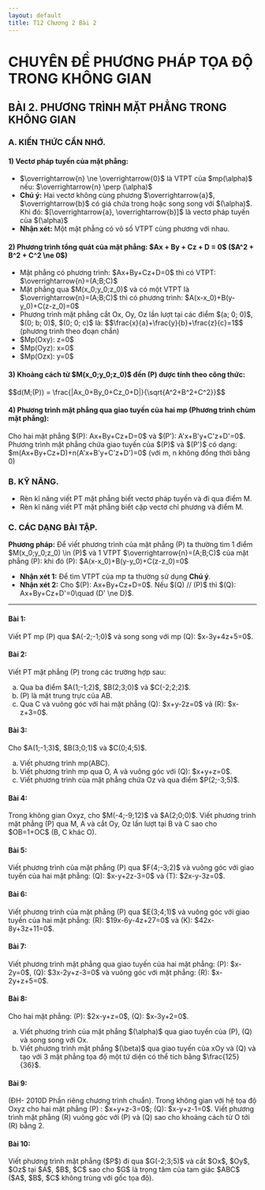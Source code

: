 ```yaml
---
layout: default
title: T12 Chương 2 Bài 2
---
```


<h1>CHUYÊN ĐỀ PHƯƠNG PHÁP TỌA ĐỘ TRONG KHÔNG GIAN</h1>

<h2>BÀI 2. PHƯƠNG TRÌNH MẶT PHẲNG TRONG KHÔNG GIAN</h2>

<h3>A. KIẾN THỨC CẦN NHỚ.</h3>

<h4>1) Vectơ pháp tuyến của mặt phẳng:</h4>
<ul>
  <li>$\overrightarrow{n} \ne \overrightarrow{0}$ là VTPT của $mp(\alpha)$ nếu: $\overrightarrow{n} \perp (\alpha)$</li>
  <li><strong>Chú ý:</strong> Hai vectơ không cùng phương $\overrightarrow{a}$, $\overrightarrow{b}$ có giá chứa trong hoặc song song với $(\alpha)$.
    Khi đó: $[\overrightarrow{a}, \overrightarrow{b}]$ là vectơ pháp tuyến của $(\alpha)$</li>
  <li><strong>Nhận xét:</strong> Một mặt phẳng có vô số VTPT cùng phương với nhau.</li>
</ul>

<h4>2) Phương trình tổng quát của mặt phẳng: $Ax + By + Cz + D = 0$ ($A^2 + B^2 + C^2 \ne 0$)</h4>
<ul>
  <li>Mặt phẳng có phương trình: $Ax+By+Cz+D=0$ thì có VTPT: $\overrightarrow{n}=(A;B;C)$</li>
  <li>Mặt phẳng qua $M(x_0;y_0;z_0)$ và có một VTPT là $\overrightarrow{n}=(A;B;C)$ thì có phương trình:
    $A(x-x_0)+B(y-y_0)+C(z-z_0)=0$</li>
  <li>Phương trình mặt phẳng cắt Ox, Oy, Oz lần lượt tại các điểm $(a; 0; 0)$, $(0; b; 0)$, $(0; 0; c)$ là:
    $$\frac{x}{a}+\frac{y}{b}+\frac{z}{c}=1$$ (phương trình theo đoạn chắn)</li>
  <li>$Mp(Oxy): z=0$</li>
  <li>$Mp(Oyz): x=0$</li>
  <li>$Mp(Ozx): y=0$</li>
</ul>

<h4>3) Khoảng cách từ $M(x_0;y_0;z_0)$ đến (P) được tính theo công thức:</h4>
$$d(M;(P)) = \frac{|Ax_0+By_0+Cz_0+D|}{\sqrt{A^2+B^2+C^2}}$$

<h4>4) Phương trình mặt phẳng qua giao tuyến của hai mp (Phương trình chùm mặt phẳng):</h4>
<p>Cho hai mặt phẳng $(P): Ax+By+Cz+D=0$ và $(P'): A'x+B'y+C'z+D'=0$.
  Phương trình mặt phẳng chứa giao tuyến của $(P)$ và $(P')$ có dạng:
  $m(Ax+By+Cz+D)+n(A'x+B'y+C'z+D')=0$ (với m, n không đồng thời bằng 0)</p>

<h3>B. KỸ NĂNG.</h3>
<ul>
  <li>Rèn kĩ năng viết PT mặt phẳng biết vectơ pháp tuyến và đi qua điểm M.</li>
  <li>Rèn kĩ năng viết PT mặt phẳng biết cặp vectơ chỉ phương và điểm M.</li>
</ul>

<h3>C. CÁC DẠNG BÀI TẬP.</h3>

<p><strong>Phương pháp:</strong> Để viết phương trình của mặt phẳng (P) ta thường tìm 1 điểm $M(x_0;y_0;z_0) \in (P)$ và 1 VTPT $\overrightarrow{n}=(A;B;C)$ của mặt phẳng (P): khi đó (P): $A(x-x_0)+B(y-y_0)+C(z-z_0)=0$</p>
<ul>
  <li><strong>Nhận xét 1:</strong> Để tìm VTPT của mp ta thường sử dụng <strong>Chú ý</strong>.</li>
  <li><strong>Nhận xét 2:</strong> Cho $(P): Ax+By+Cz+D=0$. Nếu $(Q) // (P)$ thì $(Q): Ax+By+Cz+D'=0\quad (D' \ne D)$.</li>
</ul>

<hr>

<h4>Bài 1:</h4>
<p>Viết PT mp (P) qua $A(-2;-1;0)$ và song song với mp (Q): $x-3y+4z+5=0$.</p>

<h4>Bài 2:</h4>
<p>Viết PT mặt phẳng (P) trong các trường hợp sau:</p>
<ol type="a">
  <li>Qua ba điểm $A(1;-1;2)$, $B(2;3;0)$ và $C(-2;2;2)$.</li>
  <li>(P) là mặt trung trực của AB.</li>
  <li>Qua C và vuông góc với hai mặt phẳng (Q): $x+y-2z=0$ và (R): $x-z+3=0$.</li>
</ol>

<h4>Bài 3:</h4>
<p>Cho $A(1;-1;3)$, $B(3;0;1)$ và $C(0;4;5)$.</p>
<ol type="a">
  <li>Viết phương trình mp(ABC).</li>
  <li>Viết phương trình mp qua O, A và vuông góc với (Q): $x+y+z=0$.</li>
  <li>Viết phương trình của mặt phẳng chứa Oz và qua điểm $P(2;-3;5)$.</li>
</ol>

<h4>Bài 4:</h4>
<p>Trong không gian Oxyz, cho $M(-4;-9;12)$ và $A(2;0;0)$. Viết phương trình mặt phẳng (P) qua M, A và cắt Oy, Oz lần lượt tại B và C sao cho $OB=1+OC$ (B, C khác O).</p>

<h4>Bài 5:</h4>
<p>Viết phương trình của mặt phẳng (P) qua $F(4;-3;2)$ và vuông góc với giao tuyến của hai mặt phẳng: (Q): $x-y+2z-3=0$ và (T): $2x-y-3z=0$.</p>

<h4>Bài 6:</h4>
<p>Viết phương trình của mặt phẳng (P) qua $E(3;4;1)$ và vuông góc với giao tuyến của hai mặt phẳng: (R): $19x-6y-4z+27=0$ và (K): $42x-8y+3z+11=0$.</p>

<h4>Bài 7:</h4>
<p>Viết phương trình mặt phẳng qua giao tuyến của hai mặt phẳng: (P): $x-2y=0$, (Q): $3x-2y+z-3=0$ và vuông góc với mặt phẳng: (R): $x-2y+z+5=0$.</p>

<h4>Bài 8:</h4>
<p>Cho hai mặt phẳng: (P): $2x-y+z=0$, (Q): $x-3y+2=0$.</p>
<ol type="a">
  <li>Viết phương trình của mặt phẳng $(\alpha)$ qua giao tuyến của (P), (Q) và song song với Ox.</li>
  <li>Viết phương trình mặt phẳng $(\beta)$ qua giao tuyến của xOy và (Q) và tạo với 3 mặt phẳng tọa độ một tứ diện có thể tích bằng $\frac{125}{36}$.</li>
</ol>

<h4>Bài 9:</h4>
<p>(ĐH- 2010D Phần riêng chương trình chuẩn). Trong không gian với hệ tọa độ Oxyz cho hai mặt phẳng (P) : $x+y+z-3=0$; (Q): $x-y+z-1=0$. Viết phương trình mặt phẳng (R) vuông góc với (P) và (Q) sao cho khoảng cách từ O tới (R) bằng 2.</p>

<h4>Bài 10:</h4>
<p>Viết phương trình mặt phẳng ($P$) đi qua $G(-2;3;5)$ và cắt $Ox$, $Oy$, $Oz$ tại $A$, $B$, $C$ sao cho $G$ là trọng tâm của tam giác $ABC$ ($A$, $B$, $C$ không trùng với gốc tọa độ).</p>
